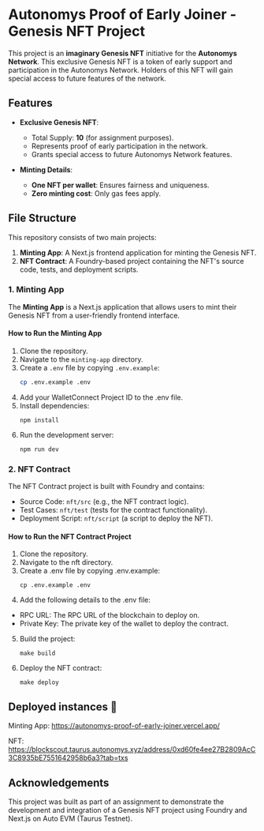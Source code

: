 
# Autonomys Proof of Early Joiner - Genesis NFT Project

This project is an **imaginary Genesis NFT** initiative for the **Autonomys Network**. This exclusive Genesis NFT is a token of early support and participation in the Autonomys Network. Holders of this NFT will gain special access to future features of the network.



## Features
- **Exclusive Genesis NFT**:
  - Total Supply: **10** (for assignment purposes).
  - Represents proof of early participation in the network.
  - Grants special access to future Autonomys Network features.

- **Minting Details**:
  - **One NFT per wallet**: Ensures fairness and uniqueness.
  - **Zero minting cost**: Only gas fees apply.



## File Structure
This repository consists of two main projects:
1. **Minting App**: A Next.js frontend application for minting the Genesis NFT.
2. **NFT Contract**: A Foundry-based project containing the NFT's source code, tests, and deployment scripts.



### 1. Minting App
The **Minting App** is a Next.js application that allows users to mint their Genesis NFT from a user-friendly frontend interface.

#### **How to Run the Minting App**
1. Clone the repository.
2. Navigate to the `minting-app` directory.
3. Create a `.env` file by copying `.env.example`:
   ```bash
   cp .env.example .env
4. Add your WalletConnect Project ID to the .env file.
5. Install dependencies:
    ```
    npm install
    ```
6. Run the development server:
    ```
    npm run dev
    ```



### 2. NFT Contract
The NFT Contract project is built with Foundry and contains:
- Source Code: `nft/src` (e.g., the NFT contract logic).
- Test Cases: `nft/test` (tests for the contract functionality).
- Deployment Script: `nft/script` (a script to deploy the NFT).

#### **How to Run the NFT Contract Project**
1. Clone the repository.
2. Navigate to the nft directory.
3. Create a .env file by copying .env.example:
    ```
    cp .env.example .env
    ```
4. Add the following details to the .env file:
- RPC URL: The RPC URL of the blockchain to deploy on.
- Private Key: The private key of the wallet to deploy the contract.
5. Build the project:
    ```
    make build
    ```
6. Deploy the NFT contract:
    ```
    make deploy
    ```


## Deployed instances 🚀
Minting App: https://autonomys-proof-of-early-joiner.vercel.app/ 

NFT: https://blockscout.taurus.autonomys.xyz/address/0xd60fe4ee27B2809AcC3C8935bE7551642958b6a3?tab=txs 


## Acknowledgements
This project was built as part of an assignment to demonstrate the development and integration of a Genesis NFT project using Foundry and Next.js on Auto EVM (Taurus Testnet). 
